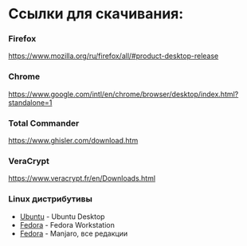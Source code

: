 # Ссылки для скачивания:

### Firefox<br>
https://www.mozilla.org/ru/firefox/all/#product-desktop-release

### Chrome
https://www.google.com/intl/en/chrome/browser/desktop/index.html?standalone=1

### Total Commander
https://www.ghisler.com/download.htm

### VeraCrypt
https://www.veracrypt.fr/en/Downloads.html


### Linux дистрибутивы
<ul>
<li><a href="https://ubuntu.com/download/desktop">Ubuntu</a> - Ubuntu Desktop </li>
<li><a href="https://getfedora.org/ru/workstation/">Fedora</a> - Fedora Workstation </li>
<li><a href="https://manjaro.org/download/">Fedora</a> - Manjaro, все редакции </li>
</ul>

<!--
**heereen/heereen** is a ✨ _special_ ✨ repository because its `README.md` (this file) appears on your GitHub profile.

Here are some ideas to get you started:

- 🔭 I’m currently working on ...
- 🌱 I’m currently learning ...
- 👯 I’m looking to collaborate on ...
- 🤔 I’m looking for help with ...
- 💬 Ask me about ...
- 📫 How to reach me: ...
- 😄 Pronouns: ...
- ⚡ Fun fact: ...
- 
-->
